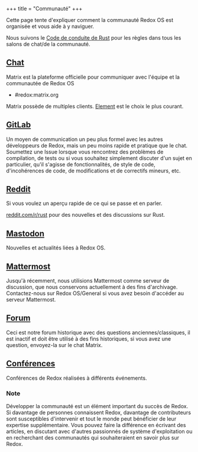 +++
title = "Communauté"
+++

Cette page tente d'expliquer comment la communauté Redox OS est organisée et vous aide à y naviguer.

Nous suivons le [Code de conduite de Rust](https://www.rust-lang.org/policies/code-of-conduct) pour les règles dans tous les salons de chat/de la communauté.

## [Chat](https://matrix.to/#/#redox:matrix.org)

Matrix est la plateforme officielle pour communiquer avec l'équipe et la communautée de Redox OS

- #redox:matrix.org

Matrix possède de multiples clients. [Element](https://element.io/) est le choix le plus courant.


## [GitLab](https://gitlab.redox-os.org/redox-os/redox)

Un moyen de communication un peu plus formel avec les autres développeurs de Redox, mais un peu moins rapide et pratique que le chat. Soumettez une Issue lorsque vous rencontrez des problèmes de compilation, de tests ou si vous souhaitez simplement discuter d'un sujet en particulier, qu'il s'agisse de fonctionnalités, de style de code, d'incohérences de code, de modifications et de correctifs mineurs, etc.

## [Reddit](https://www.reddit.com/r/Redox/)

Si vous voulez un aperçu rapide de ce qui se passe et en parler.

[reddit.com/r/rust](https://www.reddit.com/r/rust) pour des nouvelles et des discussions sur Rust.

## [Mastodon](https://fosstodon.org/@redox)

Nouvelles et actualités liées à Redox OS.


## [Mattermost](https://chat.redox-os.org)

Jusqu'à récemment, nous utilisions Mattermost comme serveur de discussion, que nous conservons actuellement à des fins d'archivage. Contactez-nous sur Redox OS/General si vous avez besoin d'accéder au serveur Mattermost.


## [Forum](https://discourse.redox-os.org/)

Ceci est notre forum historique avec des questions anciennes/classiques, il est inactif et doit être utilisé à des fins historiques, si vous avez une question, envoyez-la sur le chat Matrix.

## [Conférences](/talks/)

Conférences de Redox réalisées à différents événements.

### Note

Développer la communauté est un élément important du succès de Redox. Si davantage de personnes connaissent Redox, davantage de contributeurs sont susceptibles d'intervenir et tout le monde peut bénéficier de leur expertise supplémentaire. Vous pouvez faire la différence en écrivant des articles, en discutant avec d'autres passionnés de système d'exploitation ou en recherchant des communautés qui souhaiteraient en savoir plus sur Redox.
